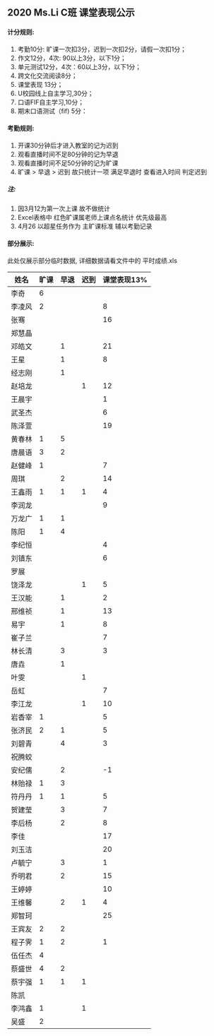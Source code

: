 ## 2020 Ms.Li C班 课堂表现公示



#### 计分规则:

1. 考勤10分: 旷课一次扣3分，迟到一次扣2分，请假一次扣1分；     
2. 作文12分，4次:  90以上3分，以下1分；
3. 单元测试12分，4次：60以上3分，以下1分；       
4. 跨文化交流阅读8分；     
5. 课堂表现 13分；         
6. U校园线上自主学习,30分；                      
7. 口语FIF自主学习,10分；   
8. 期末口语测试（fif) 5分：



#### 考勤规则:

1. 开课30分钟后才进入教室的记为迟到
2. 观看直播时间不足80分钟的记为早退
3. 观看直播时间不足50分钟的记为旷课
4. 旷课 > 早退 > 迟到 故只统计一项 满足早退时 查看进入时间 判定迟到

##### 注: 

1. 因3月12为第一次上课 故不做统计
2. Excel表格中 红色旷课属老师上课点名统计 优先级最高
3. 4月26 以超星任务作为 主旷课标准 辅以考勤记录 



#### 部分展示:

此处仅展示部分临时数据, 详细数据请看文件中的 平时成绩.xls



| 姓名   | 旷课 | 早退 | 迟到 | 课堂表现13% |
| ------ | ---- | ---- | ---- | ----------- |
| 李奇   | 6    |      |      |             |
| 李凌风 | 2    |      |      | 8           |
| 张骞   |      |      |      | 16          |
| 郑慧晶 |      |      |      |             |
| 邓皓文 |      | 1    |      | 21          |
| 王星   |      | 1    |      | 8           |
| 经志刚 |      | 1    |      |             |
| 赵培龙 |      |      | 1    | 12          |
| 王晨宇 |      |      |      | 1           |
| 武圣杰 |      |      |      | 6           |
| 陈泽萱 |      |      |      | 19          |
| 黄春林 | 1    | 5    |      |             |
| 唐晨语 | 3    | 2    |      |             |
| 赵健峰 | 1    |      |      | 7           |
| 周琪   |      | 2    |      | 14          |
| 王鑫雨 | 1    | 1    | 1    | 4           |
| 李润龙 |      |      |      | 9           |
| 万龙广 | 1    | 1    |      |             |
| 陈阳   | 1    | 4    |      |             |
| 李纪恒 |      |      |      | 4           |
| 刘镇东 |      |      |      | 6           |
| 罗展   |      |      |      |             |
| 饶泽龙 |      |      | 1    | 5           |
| 王汉能 |      | 1    |      | 2           |
| 邢维祯 |      | 1    |      | 13          |
| 易宇   |      | 1    |      | 8           |
| 崔子兰 |      |      |      | 7           |
| 林长清 |      | 3    |      | 3           |
| 唐垚   |      | 1    |      |             |
| 叶雯   |      |      | 1    |             |
| 岳虹   |      |      |      | 7           |
| 李江龙 |      |      | 1    | 10          |
| 岩香宰 | 1    |      |      | 5           |
| 张济民 | 2    | 1    |      | 5           |
| 刘碧青 |      | 4    |      | 3           |
| 祝腾蛟 |      |      |      |             |
| 安纪儒 |      | 2    |      | -1          |
| 林贻禄 | 1    | 3    |      |             |
| 符丹丹 | 1    | 1    |      | 5           |
| 贺建莹 |      | 3    |      | 7           |
| 李后杨 |      | 2    |      | 8           |
| 李佳   |      |      |      | 17          |
| 刘玉洁 |      |      |      | 20          |
| 卢毓宁 |      | 3    |      | 1           |
| 乔明君 |      | 2    |      | 15          |
| 王婷婷 |      |      |      | 10          |
| 王维馨 |      | 2    | 1    | 4           |
| 郑智珂 |      |      |      | 25          |
| 王宾友 | 2    | 2    |      |             |
| 程子霁 | 1    | 2    |      | 1           |
| 伍任杰 | 4    |      |      |             |
| 蔡盛世 | 4    | 2    |      |             |
| 蔡宇强 | 1    | 1    | 1    |             |
| 陈凯   |      |      |      |             |
| 李鸿鑫 | 1    |      | 1    |             |
| 吴盛   | 2    |      |      |             |